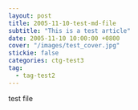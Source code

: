 ```yaml
---
layout: post
title: 2005-11-10-test-md-file
subtitle: "This is a test article"
date: 2005-11-10 10:00:00 +0800
cover: "/images/test_cover.jpg"
stickie: false
categories: ctg-test3
tag:
  - tag-test2
---
```

test file
        